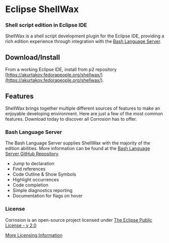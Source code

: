 # Eclipse ShellWax

### Shell script edition in Eclipse IDE

ShellWax is a shell script development plugin for the Eclipse IDE, providing a rich edition experience through integration with the [Bash Language Server](https://github.com/mads-hartmann/bash-language-server).


## Download/Install

From a working Eclipse IDE, install from p2 repository [https://akurtakov.fedorapeople.org/shellwax/](https://akurtakov.fedorapeople.org/shellwax/).

## Features

ShellWax brings together multiple different sources of features to make an enjoyable developing environment. Here are just a few of the most common features. Download today to discover all Corrosion has to offer.

### Bash Language Server
The Bash Language Server supplies ShellWax with the majority of the edition abilities. More information can be found at the [Bash Language Server GitHub Repository](https://github.com/mads-hartmann/bash-language-server).
- Jump to declaration
- Find references
- Code Outline & Show Symbols
- Highlight occurrences
- Code completion
- Simple diagnostics reporting
- Documentation for flags on hover

### License

Corrosion is an open-source project licensed under [The Eclipse Public License - v 2.0](https://www.eclipse.org/legal/epl-2.0/)

[More Licensing Information](LICENSE)
